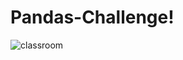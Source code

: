 # Pandas-Challenge!



![classroom](https://user-images.githubusercontent.com/117343047/214744346-c226a12e-cfcc-4aec-a907-c3226eb7582c.jpg)
